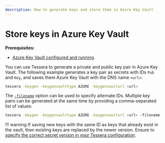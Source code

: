 ```yaml
---
description: How to generate keys and store them in Azure Key Vault
---
```


# Store keys in Azure Key Vault

**Prerequisites:**

* [Azure Key Vault configured and running](../Configure/KeyVault/Azure-Key-Vault.md).

You can use Tessera to generate a private and public key pair in Azure Key Vault.
The following example generates a key pair as secrets with IDs `Pub` and `Key`, and saves them
Azure Key Vault with the DNS name `<url>`:

```bash
tessera -keygen -keygenvaulttype AZURE -keygenvaulturl <url>
```

The [`-filename`](../../Reference/CLI/CLI-Subcommands.md#keyout-filename) option can be used to
specify alternate IDs. Multiple key pairs can be generated at the same time by providing a
comma-separated list of values:

```bash
tessera -keygen -keygenvaulttype AZURE -keygenvaulturl <url> -filename id1,id2
```

!!! warning
    If saving new keys with the same ID as keys that already exist in the vault, then existing keys
    are replaced by the newer version. Ensure to
    [specify the correct secret version in your Tessera configuration](../Configure/Keys/Azure-Key-Vault-Pairs.md).
